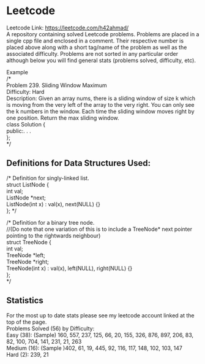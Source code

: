 # Leetcode
Leetcode Link: https://leetcode.com/h42ahmad/  
A repository containing solved Leetcode problems. Problems are placed in a single cpp file and enclosed in a comment. Their respective number is placed above along with a short tag/name of the problem as well as the associated difficulty. Problems are not sorted in any particular order although below you will find general stats (problems solved, difficulty, etc).

Example   
/*  
Problem 239. Sliding Window Maximum  
Difficulty: Hard  
Description: Given an array nums, there is a sliding window of size k which is moving from the very left of the array to the very right. 
You can only see the k numbers in the window. Each time the sliding window moves right by one position. Return the max sliding window.  
class Solution {  
public:. . .  
};  
*/  

## Definitions for Data Structures Used:
 /*
 Definition for singly-linked list.  
 struct ListNode {  
 int val;  
 ListNode *next;  
 ListNode(int x) : val(x), next(NULL) {}  
 };
 */

/*
Definition for a binary tree node.  
//(Do note that one variation of this is to include a TreeNode* next pointer pointing to the rightwards neighbour)  
struct TreeNode {  
int val;  
TreeNode *left;  
TreeNode *right;  
TreeNode(int x) : val(x), left(NULL), right(NULL) {}  
};  
 */  
 
## Statistics  
For the most up to date stats please see my leetcode account linked at the top of the page.  
Problems Solved (56) by Difficulty:  
Easy (38): (Sample) 160, 557, 237, 125, 66, 20, 155, 326, 876, 897, 206, 83, 82, 100, 704, 141, 231, 21, 263    
Medium (16): (Sample )402, 61, 19, 445, 92, 116, 117, 148, 102, 103, 147  
Hard (2): 239, 21  
